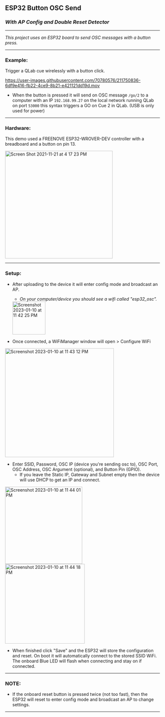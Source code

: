 ## ESP32 Button OSC Send 
### *With AP Config and Double Reset Detector*

----------
*This project uses an ESP32 board to send OSC messages with a button press.*

----------


###  Example:
Trigger a QLab cue wirelessly with a button click.

https://user-images.githubusercontent.com/70780576/211750836-6df9e416-fb22-4ce9-8b21-e421121dd19d.mov

- When the button is pressed it will send on OSC message `/go/2` to a computer with an IP `192.168.99.27` on the local network running QLab on port `53000` this syntax triggers a GO on Cue 2 in QLab. (USB is only used for power)

----------

### Hardware:
This demo used a FREENOVE ESP32-WROVER-DEV controller with a breadboard and a button on pin 13.

<img width="350" alt="Screen Shot 2021-11-21 at 4 17 23 PM" src="https://user-images.githubusercontent.com/70780576/211749180-fe8243b4-5d29-47b6-8f9b-474f2bcb79a2.jpg">

----

### Setup:

- After uploading to the device it will enter config mode and broadcast an AP. 
  - *On your computer/device you should see a wifi called "esp32_osc".* 
  
  <img width="107" alt="Screenshot 2023-01-10 at 11 42 25 PM" src="https://user-images.githubusercontent.com/70780576/211749751-785e2253-0027-4965-ac81-95733d8a9924.png">


- Once connected, a WiFiManager window will open > Configure WiFi

<img width="354" alt="Screenshot 2023-01-10 at 11 43 12 PM" src="https://user-images.githubusercontent.com/70780576/211749811-9815d346-39fe-4d93-a8d2-504619aad1ff.png">


- Enter SSID, Password, OSC IP (device you're sending osc to), OSC Port, OSC Address, OSC Argument (optional), and Button Pin (GPIO).
   - If you leave the Static IP, Gateway and Subnet empty then the device will use DHCP to get an IP and connect.

<img width="251" alt="Screenshot 2023-01-10 at 11 44 01 PM" src="https://user-images.githubusercontent.com/70780576/211749879-2e751571-6dbf-4514-8a44-4e8d40d11797.png">

<img width="259" alt="Screenshot 2023-01-10 at 11 44 18 PM" src="https://user-images.githubusercontent.com/70780576/211749904-5ab5d3cf-58b2-492b-9c50-04d7a307786b.png">


- When finished click "Save" and the ESP32 will store the configuration and reset. On boot it will automatically connect to the stored SSID WiFi. The onboard Blue LED will flash when connecting and stay on if connected.

------

### NOTE:
- If the onboard reset button is pressed twice (not too fast), then the ESP32 will reset to enter config mode and broadcast an AP to change settings.

----


